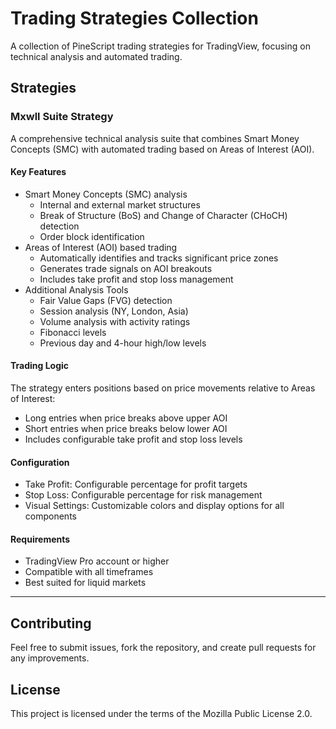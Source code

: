 # Trading Strategies Collection

A collection of PineScript trading strategies for TradingView, focusing on technical analysis and automated trading.

## Strategies

### Mxwll Suite Strategy

A comprehensive technical analysis suite that combines Smart Money Concepts (SMC) with automated trading based on Areas of Interest (AOI).

#### Key Features
- Smart Money Concepts (SMC) analysis
  - Internal and external market structures
  - Break of Structure (BoS) and Change of Character (CHoCH) detection
  - Order block identification
- Areas of Interest (AOI) based trading
  - Automatically identifies and tracks significant price zones
  - Generates trade signals on AOI breakouts
  - Includes take profit and stop loss management
- Additional Analysis Tools
  - Fair Value Gaps (FVG) detection
  - Session analysis (NY, London, Asia)
  - Volume analysis with activity ratings
  - Fibonacci levels
  - Previous day and 4-hour high/low levels

#### Trading Logic
The strategy enters positions based on price movements relative to Areas of Interest:
- Long entries when price breaks above upper AOI
- Short entries when price breaks below lower AOI
- Includes configurable take profit and stop loss levels

#### Configuration
- Take Profit: Configurable percentage for profit targets
- Stop Loss: Configurable percentage for risk management
- Visual Settings: Customizable colors and display options for all components

#### Requirements
- TradingView Pro account or higher
- Compatible with all timeframes
- Best suited for liquid markets

---

## Contributing
Feel free to submit issues, fork the repository, and create pull requests for any improvements.

## License
This project is licensed under the terms of the Mozilla Public License 2.0. 